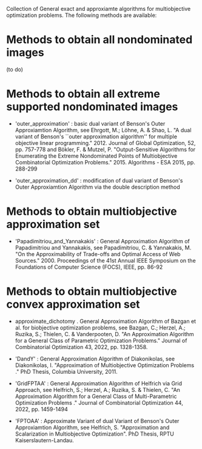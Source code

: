 Collection of General exact and approxiamte algorithms for multiobjective optimization problems. The following methods are available:

# Methods to obtain all nondominated images

(to do)


# Methods to obtain all extreme supported nondominated images

- 'outer_approximation' : basic dual variant of Benson's Outer Approxiamtion Algorithm, see 
Ehrgott, M.; Löhne, A. & Shao, L. "A dual variant of Benson's ``outer approximation algorithm'' for multiple objective linear programming." 2012.
Journal of Global Optimization, 52, pp. 757-778 and
Bökler, F. & Mutzel, P. "Output-Sensitive Algorithms for Enumerating the Extreme Nondominated Points of Multiobjective Combinatorial Optimization Problems." 2015.
Algorithms - ESA 2015, pp. 288-299

- 'outer_approximation_dd' : modification of dual variant of Benson's Outer Approxiamtion Algorithm via the double description method

# Methods to obtain multiobjective approximation set

- 'Papadimitriou_and_Yannakakis' : General Approximation Algorithm of Papadimitriou and Yannakakis, see 
Papadimitriou, C. & Yannakakis, M. "On the Approximability of Trade-offs and Optimal Access of Web Sources." 2000.
Proceedings of the 41st Annual IEEE Symposium on the Foundations of Computer Science (FOCS), IEEE, pp. 86-92

# Methods to obtain multiobjective convex approximation set

- approximate_dichotomy . General Approximation Algorithm of Bazgan et al. for biobjective optimization problems, see
Bazgan, C.; Herzel, A.; Ruzika, S.; Thielen, C. & Vanderpooten, D. "An Approximation Algorithm for a General Class of Parametric Optimization Problems."
Journal of Combinatorial Optimization 43, 2022, pp. 1328-1358.

- 'DandY' : General Approximation Algorithm of Diakonikolas, see
Diakonikolas, I. "Approximation of Multiobjective Optimization Problems ."
PhD Thesis, Columbia University, 2011.

- 'GridFPTAA' : General Approximation Algorithm of Helfrich via Grid Approach, see
Helfrich, S.; Herzel, A.; Ruzika, S. & Thielen, C. "An Approximation Algorithm for a General Class of Multi-Parametric Optimization Problems ."
Journal of Combinatorial Optimization 44, 2022, pp. 1459-1494

- 'FPTOAA' : Approximate Variant of dual Variant of Benson's Outer Approxiamtion Algorithm, see
Helfrich, S. "Approximation and Scalarization in Multiobjective Optimization". PhD Thesis, RPTU Kaiserslautern-Landau.